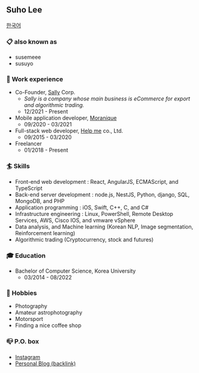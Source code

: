 ## Suho Lee

[한국어](https://github.com/susemeee/susemeee/blob/master/README-ko.md)

### 📋 also known as
- susemeee
- susuyo

### 📝 Work experience
- Co-Founder, [Sally](https://sally.co.kr) Corp.
  - _Sally is a company whose main business is eCommerce for export and algorithmic trading._
  - 12/2021 - Present
- Mobile application developer, [Moranique](https://app.moranique.com)
  - 09/2020 - 03/2021
- Full-stack web developer, [Help me](https://www.help-me.kr) co., Ltd.
  - 09/2015 - 03/2020
- Freelancer
  - 01/2018 - Present

### 🏄‍ Skills
- Front-end web development : React, AngularJS, ECMAScript, and TypeScript
- Back-end server development : node.js, NestJS, Python, django, SQL, MongoDB, and PHP
- Application programming : iOS, Swift, C++, C, and C#
- Infrastructure engineering : Linux, PowerShell, Remote Desktop Services, AWS, Cisco IOS, and vmware vSphere
- Data analysis, and Machine learning (Korean NLP, Image segmentation, Reinforcement learning)
- Algorithmic trading (Cryptocurrency, stock and futures)

### 🎓 Education
- Bachelor of Computer Science, Korea University
  - 03/2014 - 08/2022

### 🔭 Hobbies
- Photography
- Amateur astrophotography
- Motorsport
- Finding a nice coffee shop

### 📪 P.O. box
- [Instagram](https://instagram.com/susemeee)
- [Personal Blog (backlink)](https://blog.susuyo.ai/?utm_source=github&utm_medium=about_en)

<!--
**susemeee/susemeee** is a ✨ _special_ ✨ repository because its `README.md` (this file) appears on your GitHub profile.
-->
